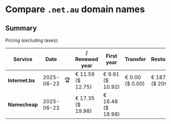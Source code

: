 # Compare `.net.au` domain names

## Summary

Pricing (excluding taxes):

| Service | Date |  | / Renewed year | First year | Transfer | Restoration |
|--|--|--|--|--|--|--|
| **Internet.bs** | 2025-06-23 | 🏆 | € 11.59<br>($ 12.75) | € 9.91<br>($ 10.92) | € 0.00<br>($ 0.00) | € 187.55<br>($ 206.59) |
| **Namecheap** | 2025-06-23 |  | € 17.35<br>($ 19.98) | € 16.48<br>($ 18.98) |  |  |
